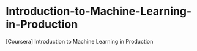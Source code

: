 # Introduction-to-Machine-Learning-in-Production
[Coursera] Introduction to Machine Learning in Production
